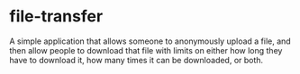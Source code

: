 # file-transfer
A simple application that allows someone to anonymously upload a file, and then allow people to download that file with limits on either how long they have to download it, how many times it can be downloaded, or both.

